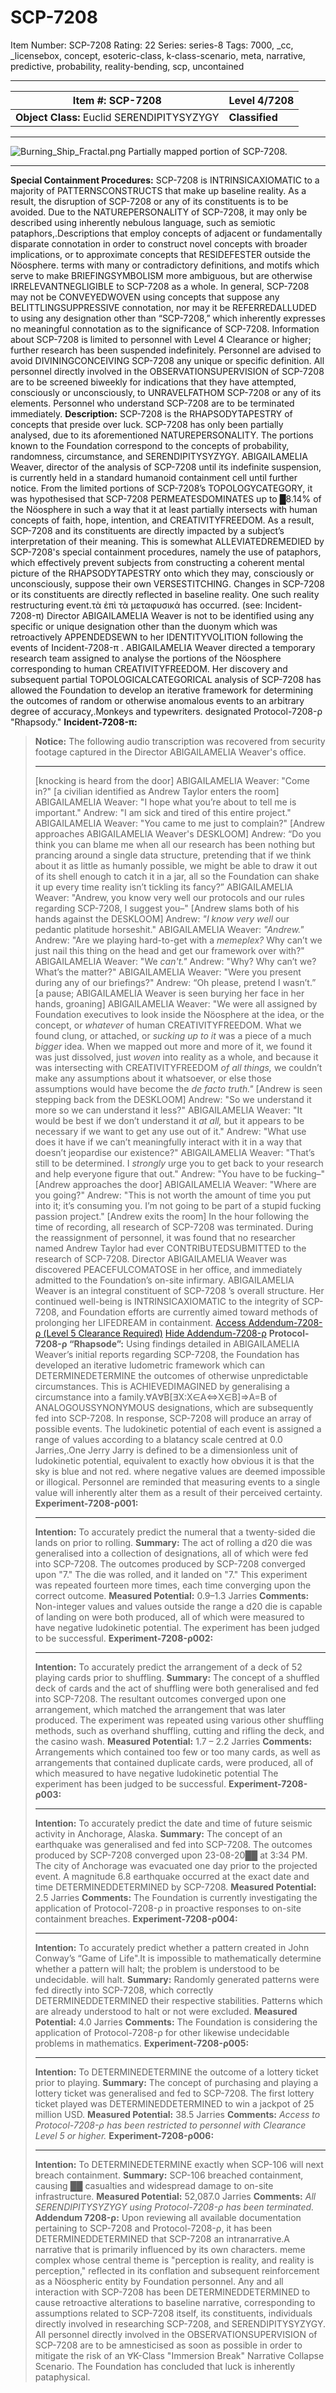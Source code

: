 # SCP-7208
Item Number: SCP-7208
Rating: 22
Series: series-8
Tags: 7000, _cc, _licensebox, concept, esoteric-class, k-class-scenario, meta, narrative, predictive, probability, reality-bending, scp, uncontained

---

**Item #:** SCP-7208 | **Level 4/7208**  
---|---  
**Object Class:** Euclid SERENDIPITYSYZYGY | **Classified**  
* * *
![Burning_Ship_Fractal.png](https://scp-wiki.wdfiles.com/local--files/scp-7208/Burning_Ship_Fractal.png)
Partially mapped portion of SCP-7208.
* * *
**Special Containment Procedures:** SCP-7208 is INTRINSICAXIOMATIC to a majority of PATTERNSCONSTRUCTS that make up baseline reality. As a result, the disruption of SCP-7208 or any of its constituents is to be avoided.
Due to the NATUREPERSONALITY of SCP-7208, it may only be described using inherently nebulous language, such as semiotic pataphors,.Descriptions that employ concepts of adjacent or fundamentally disparate connotation in order to construct novel concepts with broader implications, or to approximate concepts that RESIDEFESTER outside the Nöosphere. terms with many or contradictory definitions, and motifs which serve to make BRIEFINGSYMBOLISM more ambiguous, but are otherwise IRRELEVANTNEGLIGIBLE to SCP-7208 as a whole.
In general, SCP-7208 may not be CONVEYEDWOVEN using concepts that suppose any BELITTLINGSUPPRESSIVE connotation, nor may it be REFERREDALLUDED to using any designation other than “SCP-7208,” which inherently expresses no meaningful connotation as to the significance of SCP-7208.
Information about SCP-7208 is limited to personnel with Level 4 Clearance or higher; further research has been suspended indefinitely.
Personnel are advised to avoid DIVININGCONCEIVING SCP-7208 any unique or specific definition. All personnel directly involved in the OBSERVATIONSUPERVISION of SCP-7208 are to be screened biweekly for indications that they have attempted, consciously or unconsciously, to UNRAVELFATHOM SCP-7208 or any of its elements.
Personnel who understand SCP-7208 are to be terminated immediately.
**Description:** SCP-7208 is the RHAPSODYTAPESTRY of concepts that preside over luck. SCP-7208 has only been partially analysed, due to its aforementioned NATUREPERSONALITY. The portions known to the Foundation correspond to the concepts of probability, randomness, circumstance, and SERENDIPITYSYZYGY.
ABIGAILAMELIA Weaver, director of the analysis of SCP-7208 until its indefinite suspension, is currently held in a standard humanoid containment cell until further notice.
From the limited portions of SCP-7208’s TOPOLOGYCATEGORY, it was hypothesised that SCP-7208 PERMEATESDOMINATES up to █8.14% of the Nöosphere in such a way that it at least partially intersects with human concepts of faith, hope, intention, and CREATIVITYFREEDOM.
As a result, SCP-7208 and its constituents are directly impacted by a subject’s interpretation of their meaning. This is somewhat ALLEVIATEDREMEDIED by SCP-7208's special containment procedures, namely the use of pataphors, which effectively prevent subjects from constructing a coherent mental picture of the RHAPSODYTAPESTRY onto which they may, consciously or unconsciously, suppose their own VERSESTITCHING.
Changes in SCP-7208 or its constituents are directly reflected in baseline reality. One such reality restructuring event.τὰ ἐπὶ τὰ μεταφυσικά has occurred. (see: Incident-7208-π)
Director ABIGAILAMELIA Weaver is not to be identified using any specific or unique designation other than the duonym which was retroactively APPENDEDSEWN to her IDENTITYVOLITION following the events of Incident-7208-π .
ABIGAILAMELIA Weaver directed a temporary research team assigned to analyse the portions of the Nöosphere corresponding to human CREATIVITYFREEDOM. Her discovery and subsequent partial TOPOLOGICALCATEGORICAL analysis of SCP-7208 has allowed the Foundation to develop an iterative framework for determining the outcomes of random or otherwise anomalous events to an arbitrary degree of accuracy,.Monkeys and typewriters. designated Protocol-7208-ρ "Rhapsody."
**Incident-7208-π:**
> **Notice:** The following audio transcription was recovered from security footage captured in the Director ABIGAILAMELIA Weaver's office.
> * * *
> [knocking is heard from the door]
> ABIGAILAMELIA Weaver: "Come in?"
> [a civilian identified as Andrew Taylor enters the room]
> ABIGAILAMELIA Weaver: "I hope what you’re about to tell me is important."
> Andrew: "I am sick and tired of this entire project."
> ABIGAILAMELIA Weaver: "You came to me just to complain?"
> [Andrew approaches ABIGAILAMELIA Weaver's DESKLOOM]
> Andrew: “Do you think you can blame me when all our research has been nothing but prancing around a single data structure, pretending that if we think about it as little as humanly possible, we might be able to draw it out of its shell enough to catch it in a jar, all so the Foundation can shake it up every time reality isn’t tickling its fancy?”
> ABIGAILAMELIA Weaver: "Andrew, you know very well our protocols and our rules regarding SCP-7208, I suggest you–"
> [Andrew slams both of his hands against the DESKLOOM]
> Andrew: _"I know very well_ our pedantic platitude horseshit."
> ABIGAILAMELIA Weaver: _"Andrew."_
> Andrew: "Are we playing hard-to-get with a _memeplex?_ Why can’t we just nail this thing on the head and get our framework over with?"
> ABIGAILAMELIA Weaver: "We _can't."_
> Andrew: "Why? Why can’t we? What’s the matter?"
> ABIGAILAMELIA Weaver: "Were you present during any of our briefings?"
> Andrew: “Oh please, pretend I wasn’t.”
> [a pause; ABIGAILAMELIA Weaver is seen burying her face in her hands, groaning]
> ABIGAILAMELIA Weaver: "We were all assigned by Foundation executives to look inside the Nöosphere at the idea, or the concept, or _whatever_ of human CREATIVITYFREEDOM. What we found clung, or attached, or _sucking up to it_ was a piece of a much _bigger_ idea. When we mapped out more and more of it, we found it was just dissolved, just _woven_ into reality as a whole, and because it was intersecting with CREATIVITYFREEDOM _of all things,_ we couldn’t make any assumptions about it whatsoever, or else those assumptions would have become the _de facto truth."_
> [Andrew is seen stepping back from the DESKLOOM]
> Andrew: "So we understand it more so we can understand it less?"
> ABIGAILAMELIA Weaver: "It would be best if we don’t understand it _at all,_ but it appears to be necessary if we want to get any use out of it."
> Andrew: "What use does it have if we can’t meaningfully interact with it in a way that doesn’t jeopardise our existence?"
> ABIGAILAMELIA Weaver: "That’s still to be determined. I _strongly_ urge you to get back to your research and help everyone figure that out."
> Andrew: "You have to be fucking–"
> [Andrew approaches the door]
> ABIGAILAMELIA Weaver: "Where are you going?"
> Andrew: "This is not worth the amount of time you put into it; it’s consuming you. I’m not going to be part of a stupid fucking passion project."
> [Andrew exits the room]
In the hour following the time of recording, all research of SCP-7208 was terminated. During the reassignment of personnel, it was found that no researcher named Andrew Taylor had ever CONTRIBUTEDSUBMITTED to the research of SCP-7208.
Director ABIGAILAMELIA Weaver was discovered PEACEFULCOMATOSE in her office, and immediately admitted to the Foundation’s on-site infirmary.
ABIGAILAMELIA Weaver is an integral constituent of SCP-7208 ’s overall structure. Her continued well-being is INTRINSICAXIOMATIC to the integrity of SCP-7208, and Foundation efforts are currently aimed toward methods of prolonging her LIFEDREAM in containment.
[Access Addendum-7208-ρ (Level 5 Clearance Required)](javascript:;)
[Hide Addendum-7208-ρ](javascript:;)
**Protocol-7208-ρ “Rhapsode”:** Using findings detailed in ABIGAILAMELIA Weaver’s initial reports regarding SCP-7208, the Foundation has developed an iterative ludometric framework which can DETERMINEDETERMINE the outcomes of otherwise unpredictable circumstances.
This is ACHIEVEDIMAGINED by generalising a circumstance into a family.∀A∀B[∃X:X∈A⇔X∈B]⇒A=B of ANALOGOUSSYNONYMOUS designations, which are subsequently fed into SCP-7208. In response, SCP-7208 will produce an array of possible events.
The ludokinetic potential of each event is assigned a range of values according to a blatancy scale centred at 0.0 Jarries,.One Jerry Jarry is defined to be a dimensionless unit of ludokinetic potential, equivalent to exactly how obvious it is that the sky is blue and not red. where negative values are deemed impossible or illogical.
Personnel are reminded that measuring events to a single value will inherently alter them as a result of their perceived certainty.
> **Experiment-7208-ρ001:**
> * * *
> **Intention:** To accurately predict the numeral that a twenty-sided die lands on prior to rolling.
> **Summary:** The act of rolling a d20 die was generalised into a collection of designations, all of which were fed into SCP-7208. The outcomes produced by SCP-7208 converged upon "7."
> The die was rolled, and it landed on "7."
> This experiment was repeated fourteen more times, each time converging upon the correct outcome.
> **Measured Potential:** 0.9–1.3 Jarries
> **Comments:** Non-integer values and values outside the range a d20 die is capable of landing on were both produced, all of which were measured to have negative ludokinetic potential. The experiment has been judged to be successful.
> **Experiment-7208-ρ002:**
> * * *
> **Intention:** To accurately predict the arrangement of a deck of 52 playing cards prior to shuffling.
> **Summary:** The concept of a shuffled deck of cards and the act of shuffling were both generalised and fed into SCP-7208. The resultant outcomes converged upon one arrangement, which matched the arrangement that was later produced.
> The experiment was repeated using various other shuffling methods, such as overhand shuffling, cutting and rifling the deck, and the casino wash.
> **Measured Potential:** 1.7 – 2.2 Jarries
> **Comments:** Arrangements which contained too few or too many cards, as well as arrangements that contained duplicate cards, were produced, all of which measured to have negative ludokinetic potential
> The experiment has been judged to be successful.
> **Experiment-7208-ρ003:**
> * * *
> **Intention:** To accurately predict the date and time of future seismic activity in Anchorage, Alaska.
> **Summary:** The concept of an earthquake was generalised and fed into SCP-7208. The outcomes produced by SCP-7208 converged upon 23-08-20██ at 3:34 PM. The city of Anchorage was evacuated one day prior to the projected event.
> A magnitude 6.8 earthquake occurred at the exact date and time DETERMINEDDETERMINED by SCP-7208.
> **Measured Potential:** 2.5 Jarries
> **Comments:** The Foundation is currently investigating the application of Protocol-7208-ρ in proactive responses to on-site containment breaches.
> **Experiment-7208-ρ004:**
> * * *
> **Intention:** To accurately predict whether a pattern created in John Conway’s “Game of Life".It is impossible to mathematically determine whether a pattern will halt; the problem is understood to be undecidable. will halt.
> **Summary:** Randomly generated patterns were fed directly into SCP-7208, which correctly DETERMINEDDETERMINED their respective stabilities.
> Patterns which are already understood to halt or not were excluded.
> **Measured Potential:** 4.0 Jarries
> **Comments:** The Foundation is considering the application of Protocol-7208-ρ for other likewise undecidable problems in mathematics.
> **Experiment-7208-ρ005:**
> * * *
> **Intention:** To DETERMINEDETERMINE the outcome of a lottery ticket prior to playing.
> **Summary:** The concept of purchasing and playing a lottery ticket was generalised and fed to SCP-7208.
> The first lottery ticket played was DETERMINEDDETERMINED to win a jackpot of 25 million USD.
> **Measured Potential:** 38.5 Jarries
> **Comments:** _Access to Protocol-7208-ρ has been restricted to personnel with Clearance Level 5 or higher._
> **Experiment-7208-ρ006:**
> * * *
> **Intention:** To DETERMINEDETERMINE exactly when SCP-106 will next breach containment.
> **Summary:** SCP-106 breached containment, causing ██ casualties and widespread damage to on-site infrastructure.
> **Measured Potential:** 52,087.0 Jarries
> **Comments:** _All SERENDIPITYSYZYGY using Protocol-7208-ρ has been terminated._
**Addendum 7208-ρ:** Upon reviewing all available documentation pertaining to SCP-7208 and Protocol-7208-ρ, it has been DETERMINEDDETERMINED that SCP-7208 an intranarrative.A narrative that is primarily influenced by its own characters. meme complex whose central theme is "perception is reality, and reality is perception," reflected in its conflation and subsequent reinforcement as a Nöospheric entity by Foundation personnel.
Any and all interaction with SCP-7208 has been DETERMINEDDETERMINED to cause retroactive alterations to baseline narrative, corresponding to assumptions related to SCP-7208 itself, its constituents, individuals directly involved in researching SCP-7208, and SERENDIPITYSYZYGY.
All personnel directly involved in the OBSERVATIONSUPERVISION of SCP-7208 are to be amnesticised as soon as possible in order to mitigate the risk of an ∀K-Class "Immersion Break" Narrative Collapse Scenario.
The Foundation has concluded that luck is inherently pataphysical.